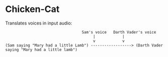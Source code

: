 Chicken-Cat
===========

Translates voices in input audio:

                                      Sam's voice   Darth Vader's voice  
                                           |            |
                                           v            v
    (Sam saying "Mary had a little Lamb") ------------------> (Darth Vader saying "Mary had a little lamb")
